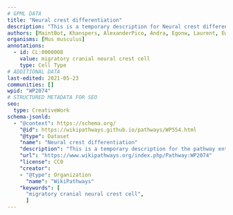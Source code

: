 ```yaml
---
# GPML DATA
title: "Neural crest differentiation"
description: "This is a temporary description for Neural crest differentiation"
authors: [MaintBot, Khanspers, AlexanderPico, Andra, Egonw, Laurent, Eweitz]
organisms: [Mus musculus]
annotations:
  - id: CL:0000008
    value: migratory cranial neural crest cell
    type: Cell Type
# ADDITIONAL DATA
last-edited: 2021-05-23
communities: []
wpid: "WP2074"
# STRUCTURED METADATA FOR SEO
seo:
  type: CreativeWork
schema-jsonld:
  - "@context": https://schema.org/
    "@id": https://wikipathways.github.io/pathways/WP554.html
    "@type": Dataset
    "name": "Neural crest differentiation"
    "description": "This is a temporary description for the pathway entitled: Neural crest differentiation"
    "url": "https://www.wikipathways.org/index.php/Pathway:WP2074"
    "license": CC0
    "creator":
    - "@type": Organization
      "name": "WikiPathways"
    "keywords": [
      "migratory cranial neural crest cell",
      ]
---
```

